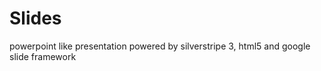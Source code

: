 Slides
======

powerpoint like presentation powered by silverstripe 3, html5 and google slide framework